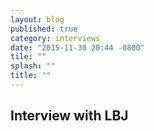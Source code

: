 ```yaml
---
layout: blog
published: true
category: interviews
date: "2015-11-30 20:44 -0800"
tile: ""
splash: ""
title: ""
---
```


## Interview with LBJ
